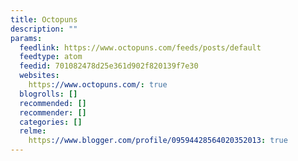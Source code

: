 ```yaml
---
title: Octopuns
description: ""
params:
  feedlink: https://www.octopuns.com/feeds/posts/default
  feedtype: atom
  feedid: 701082478d25e361d902f820139f7e30
  websites:
    https://www.octopuns.com/: true
  blogrolls: []
  recommended: []
  recommender: []
  categories: []
  relme:
    https://www.blogger.com/profile/09594428564020352013: true
---
```

